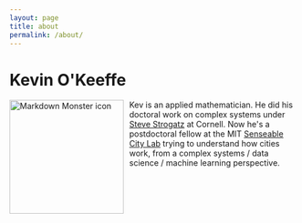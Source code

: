 ```yaml
---
layout: page
title: about
permalink: /about/
---
```


# Kevin O'Keeffe

<img src="/pic.jpg"
     alt="Markdown Monster icon"
     style="float: left; margin-right: 10px;" 
     height="200"
     align = "left"
     />

Kev is an applied mathematician. He did his doctoral work on complex systems under [Steve Strogatz](http://www.stevenstrogatz.com/) at Cornell. Now he's a postdoctoral fellow at the MIT [Senseable City Lab](http://senseable.mit.edu/) trying to understand how cities work, from a complex systems / data science / machine learning perspective.
